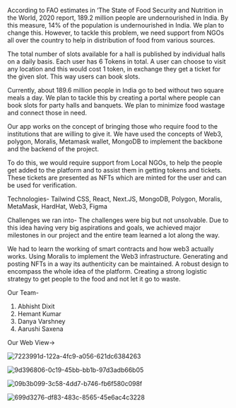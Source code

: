 According to FAO estimates in ‘The State of Food Security and Nutrition in the World, 2020 report, 189.2 million people are undernourished in India. By this measure, 14% of the population is undernourished in India. We plan to change this. However, to tackle this problem, we need support from NGOs all over the country to help in distribution of food from various sources.

The total number of slots available for a hall is published by individual halls on a daily basis. Each user has 6 Tokens in total. A user can choose to visit any location and this would cost 1 token, in exchange they get a ticket for the given slot. This way users can book slots.

Currently, about 189.6 million people in India go to bed without two square meals a day. We plan to tackle this by creating a portal where people can book slots for party halls and banquets. We plan to minimize food wastage and connect those in need.

Our app works on the concept of bringing those who require food to the institutions that are willing to give it. We have used the concepts of Web3, polygon, Moralis, Metamask wallet, MongoDB to implement the backbone and the backend of the project.

To do this, we would require support from Local NGOs, to help the people get added to the platform and to assist them in getting tokens and tickets. These tickets are presented as NFTs which are minted for the user and can be used for verification.

Technologies-
Tailwind CSS, React, Next.JS, MongoDB, Polygon, Moralis, MetaMask, HardHat, Web3, Figma

Challenges we ran into-
The challenges were big but not unsolvable. Due to this idea having very big aspirations and goals, we achieved major milestones in our project and the entire team learned a lot along the way.

We had to learn the working of smart contracts and how web3 actually works.
Using Moralis to implement the Web3 infrastructure.
Generating and posting NFTs in a way its authenticity can be maintained.
A robust design to encompass the whole idea of the platform.
Creating a strong logistic strategy to get people to the food and not let it go to waste.

Our Team-
1. Abhisht Dixit
2. Hemant Kumar
3. Danya Varshney
4. Aarushi Saxena

Our Web View->

![7223991d-122a-4fc9-a056-621dc6384263](https://user-images.githubusercontent.com/88162021/183121445-96e21ac3-e1df-4e4f-9b09-96010fc5b518.jpg)

![9d396806-0c19-45bb-bb1b-97d3adb66b05](https://user-images.githubusercontent.com/88162021/183121569-0f61b84c-cab2-4f7f-b766-6e8071cf9010.jpeg)

![09b3b099-3c58-4dd7-b746-fb6f580c098f](https://user-images.githubusercontent.com/88162021/183121836-f92ca41d-ce8d-4494-b0f6-418b0decca6b.jpeg)

![699d3276-df83-483c-8565-45e6ac4c3228](https://user-images.githubusercontent.com/88162021/183121869-40340fa5-f7e4-4902-b032-085145490866.jpg)

